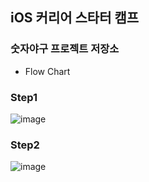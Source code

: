 ## iOS 커리어 스타터 캠프

### 숫자야구 프로젝트 저장소

- Flow Chart

### Step1
![image](https://user-images.githubusercontent.com/61936306/208361824-b87470a9-b3a5-456f-b545-0976f60cc79f.png)

### Step2
![image](https://user-images.githubusercontent.com/61936306/209181025-2f6cc6f5-2712-4b55-b7ae-6ba373632aac.png)

